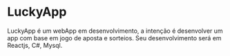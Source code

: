 # LuckyApp

LuckyApp é um webApp em desenvolvimento, a intenção é desenvolver um app com base em jogo de aposta e sorteios.
Seu desenvolvimento será em Reactjs, C#, Mysql.
